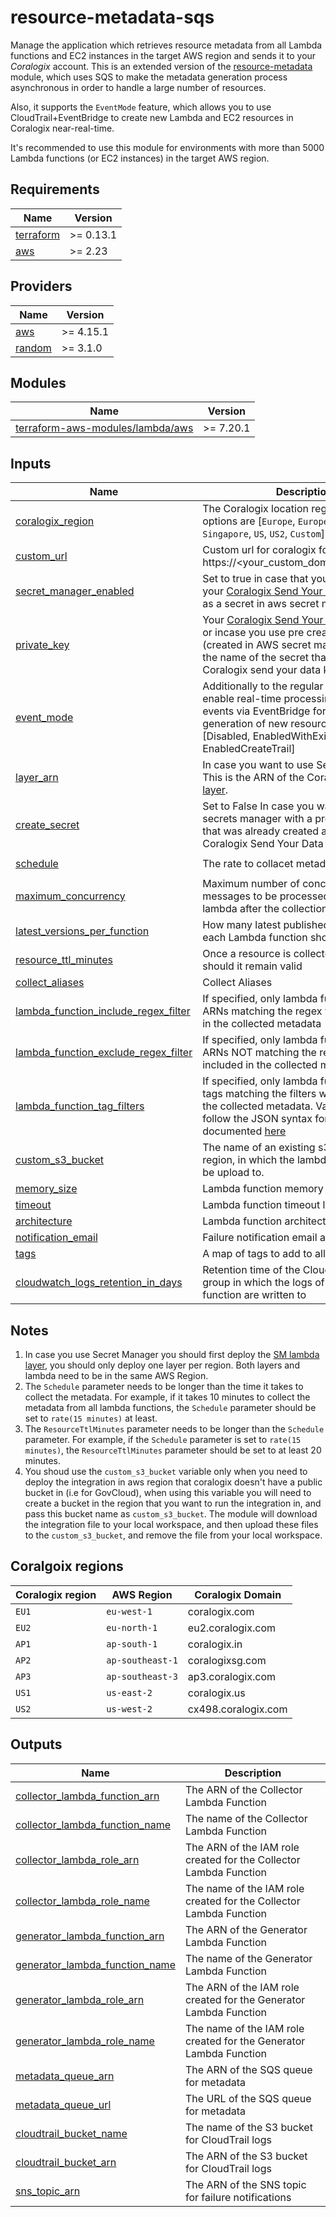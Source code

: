 # resource-metadata-sqs

Manage the application which retrieves resource metadata from all Lambda functions and EC2 instances in the target AWS region and sends it to your *Coralogix* account. This is an extended version of the [resource-metadata](../resource-metadata) module, which uses SQS to make the metadata generation process asynchronous in order to handle a large number of resources.

Also, it supports the `EventMode` feature, which allows you to use CloudTrail+EventBridge to create new Lambda and EC2 resources in Coralogix near-real-time.

It's recommended to use this module for environments with more than 5000 Lambda functions (or EC2 instances) in the target AWS region.

## Requirements

| Name | Version |
|------|---------|
| <a name="requirement_terraform"></a> [terraform](#requirement\_terraform) | >= 0.13.1 |
| <a name="requirement_aws"></a> [aws](#requirement\_aws) | >= 2.23 |

## Providers

| Name | Version |
|------|---------|
| <a name="provider_aws"></a> [aws](#provider\_aws) | >= 4.15.1 |
| <a name="provider_random"></a> [random](#provider\_random) | >= 3.1.0 |

## Modules

| Name | Version |
|------|---------|
| <a name="module_terraform_aws_modules_lambda_aws"></a> [terraform-aws-modules/lambda/aws](#module\_terraform\_aws\_modules\_lambda\_aws) | >= 7.20.1 |

## Inputs

| Name | Description | Type | Default | Required |
|------|-------------|------|---------|:--------:|
| <a name="input_coralogix_region"></a> [coralogix\_region](#input\_coralogix\_region) | The Coralogix location region, possible options are [`Europe`, `Europe2`, `India`, `Singapore`, `US`, `US2`, `Custom`] | `string` | n/a | yes |
| <a name="input_custom_url"></a> [custom_url](#input\_custom\_domain) | Custom url for coralogix for example: https://<your_custom_domain>/api/v1/logs| `string` | n/a | no |
| <a name="input_secret_manager_enabled"></a> [secret_manager_enabled](#input\_secret\_manager\_enabled) | Set to true in case that you want to keep your [Coralogix Send Your Data – API Key](https://coralogix.com/docs/send-your-data-api-key/) as a secret in aws secret manager | `bool` | false | no |
| <a name="input_private_key"></a> [private\_key](#input\_private\_key) | Your [Coralogix Send Your Data – API Key](https://coralogix.com/docs/send-your-data-api-key/) or incase you use pre created secret (created in AWS secret manager) put here the name of the secret that contains the Coralogix send your data key| `string` | n/a | yes |
| <a name="input_event_mode"></a> [event\_mode](#input\_event\_mode) | Additionally to the regular schedule, enable real-time processing of CloudTrail events via EventBridge for immediate generation of new resources in Coralogix [Disabled, EnabledWithExistingTrail, EnabledCreateTrail] | `string` | Disabled | no |
| <a name="input_layer_arn"></a> [layer_arn](#input\_layer\_arn) | In case you want to use Secret Manager This is the ARN of the Coralogix [lambda layer](https://serverlessrepo.aws.amazon.com/applications/eu-central-1/597078901540/Coralogix-Lambda-SSMLayer). | `string` | n/a | no |
| <a name="input_create_secret"></a> [create_secret](#input\_create\_secret) | Set to False In case you want to use secrets manager with a predefine secret that was already created and contains Coralogix Send Your Data API key| `string` | True | no |
| <a name="input_schedule"></a> [schedule](#input\_schedule) | The rate to collacet metadata  | `string` | `rate(30 minutes)` | no |
| <a name="input_maximum_concurrency"></a> [maximum_concurrency](#input\_maximum\_concurrency) | Maximum number of concurrent SQS messages to be processed by `generator` lambda after the collection has finished. | `number` | 5 | no |
| <a name="input_latest_versions_per_function"></a> [latest_versions_per_function](#input\_latest\_versions\_per\_function) | How many latest published versions of each Lambda function should be collected  | `number` | 5 | no |
| <a name="input_resource_ttl_minutes"></a> [resource_ttl_minutes](#input\_resource\_ttl\_minutes) | Once a resource is collected, how long should it remain valid | `number` | 60 | no |
| <a name="input_collect_aliases"></a> [collect_aliases](#input\_collect\_aliases) | Collect Aliases | `string` | `false` | no |
| <a name="lambda_function_include_regex_filter"></a> [lambda_function_include_regex_filter](#lambda\_function\_include\_regex\_filter) | If specified, only lambda functions with ARNs matching the regex will be included in the collected metadata | `string` | n/a | no |
| <a name="lambda_function_exclude_regex_filter"></a> [lambda_function_exclude_regex_filter](#lambda\_function\_exclude\_regex\_filter) | If specified, only lambda functions with ARNs NOT matching the regex will be included in the collected metadata | `string` | n/a | no |
| <a name="lambda_function_tag_filters"></a> [lambda_function_tag_filters](#lambda\_function\_tag\_filters) | If specified, only lambda functions with tags matching the filters will be included in the collected metadata. Values should follow the JSON syntax for --tag-filters as documented [here](https://docs.aws.amazon.com/cli/latest/reference/resourcegroupstaggingapi/get-resources.html#options) | `string` | n/a | no |
| <a name="input_custom_s3_bucket"></a> [custom\_s3\_bucket](#input\_custom\_s3\_bucket) | The name of an existing s3 bucket in your region, in which the lambda zip code will be upload to. | `string` | n/a | no |
| <a name="input_memory_size"></a> [memory\_size](#input\_memory\_size) | Lambda function memory limit | `number` | `256` | no |
| <a name="input_timeout"></a> [timeout](#input\_timeout) | Lambda function timeout limit | `number` | `300` | no |
| <a name="input_architecture"></a> [architecture](#input\_architecture) | Lambda function architecture | `string` | `x86_64` | no |
| <a name="input_notification_email"></a> [notification_email](#input\_notification\_email) | Failure notification email address | `string` | `null` | no |
| <a name="input_tags"></a> [tags](#input\_tags) | A map of tags to add to all resources | `map(string)` | `{}` | no |
| <a name="input_cloudwatch_logs_retention_in_days"></a> [cloudwatch\_logs\_retention\_in\_days](#input\_cloudwatch\_logs\_retention\_in\_days) | Retention time of the Cloudwatch log group in which the logs of the lambda function are written to | `number` | `null` | no |

## Notes

1. In case you use Secret Manager you should first deploy the [SM lambda layer](https://serverlessrepo.aws.amazon.com/applications/eu-central-1/597078901540/Coralogix-Lambda-SSMLayer), you should only deploy one layer per region. Both layers and lambda need to be in the same AWS Region.
2. The `Schedule` parameter needs to be longer than the time it takes to collect the metadata. For example, if it takes 10 minutes to collect the metadata from all lambda functions, the `Schedule` parameter should be set to `rate(15 minutes)` at least.
3. The `ResourceTtlMinutes` parameter needs to be longer than the `Schedule` parameter. For example, if the `Schedule` parameter is set to `rate(15 minutes)`, the `ResourceTtlMinutes` parameter should be set to at least 20 minutes.
4. You shoud use the `custom_s3_bucket` variable only when you need to deploy the integration in aws region that coralogix doesn't have a public bucket in (i.e for GovCloud), when using this variable you will need to create a bucket in the region that you want to run the integration in, and pass this bucket name as `custom_s3_bucket`. The module will download the integration file to your local workspace, and then upload these files to the `custom_s3_bucket`, and remove the file from your local workspace.

## Coralgoix regions
| Coralogix region | AWS Region | Coralogix Domain |
|------|------------|------------|
| `EU1` |  `eu-west-1` | coralogix.com |
| `EU2` |  `eu-north-1` | eu2.coralogix.com |
| `AP1` | `ap-south-1`  | coralogix.in |
| `AP2` | `ap-southeast-1` | coralogixsg.com |
| `AP3` | `ap-southeast-3` | ap3.coralogix.com |
| `US1` | `us-east-2` | coralogix.us |
| `US2` | `us-west-2` | cx498.coralogix.com |

## Outputs

| Name | Description |
|------|-------------|
| <a name="output_collector_lambda_function_arn"></a> [collector\_lambda\_function\_arn](#output\_collector\_lambda\_function\_arn) | The ARN of the Collector Lambda Function |
| <a name="output_collector_lambda_function_name"></a> [collector\_lambda\_function\_name](#output\_collector\_lambda\_function\_name) | The name of the Collector Lambda Function |
| <a name="output_collector_lambda_role_arn"></a> [collector\_lambda\_role\_arn](#output\_collector\_lambda\_role\_arn) | The ARN of the IAM role created for the Collector Lambda Function |
| <a name="output_collector_lambda_role_name"></a> [collector\_lambda\_role\_name](#output\_collector\_lambda\_role\_name) | The name of the IAM role created for the Collector Lambda Function |
| <a name="output_generator_lambda_function_arn"></a> [generator\_lambda\_function\_arn](#output\_generator\_lambda\_function\_arn) | The ARN of the Generator Lambda Function |
| <a name="output_generator_lambda_function_name"></a> [generator\_lambda\_function\_name](#output\_generator\_lambda\_function\_name) | The name of the Generator Lambda Function |
| <a name="output_generator_lambda_role_arn"></a> [generator\_lambda\_role\_arn](#output\_generator\_lambda\_role\_arn) | The ARN of the IAM role created for the Generator Lambda Function |
| <a name="output_generator_lambda_role_name"></a> [generator\_lambda\_role\_name](#output\_generator\_lambda\_role\_name) | The name of the IAM role created for the Generator Lambda Function |
| <a name="output_metadata_queue_arn"></a> [metadata\_queue\_arn](#output\_metadata\_queue\_arn) | The ARN of the SQS queue for metadata |
| <a name="output_metadata_queue_url"></a> [metadata\_queue\_url](#output\_metadata\_queue\_url) | The URL of the SQS queue for metadata |
| <a name="output_cloudtrail_bucket_name"></a> [cloudtrail\_bucket\_name](#output\_cloudtrail\_bucket\_name) | The name of the S3 bucket for CloudTrail logs |
| <a name="output_cloudtrail_bucket_arn"></a> [cloudtrail\_bucket\_arn](#output\_cloudtrail\_bucket\_arn) | The ARN of the S3 bucket for CloudTrail logs |
| <a name="output_sns_topic_arn"></a> [sns\_topic\_arn](#output\_sns\_topic\_arn) | The ARN of the SNS topic for failure notifications |
